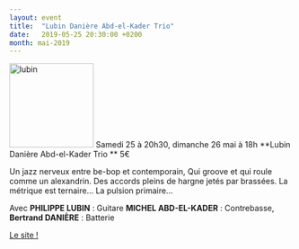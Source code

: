 ```yaml
---
layout: event
title:  "Lubin Danière Abd-el-Kader Trio"
date:   2019-05-25 20:30:00 +0200
month: mai-2019
---
```

<img class=" size-thumbnail wp-image-6183 alignleft" src="http://localhost/wpagendarts/wp-content/uploads/2019/03/lubin.jpg?w=150" alt="lubin" width="150" height="150" srcset="http://localhost/wpagendarts/wp-content/uploads/2019/03/lubin.jpg 600w, http://localhost/wpagendarts/wp-content/uploads/2019/03/lubin-300x300.jpg 300w, http://localhost/wpagendarts/wp-content/uploads/2019/03/lubin-150x150.jpg 150w" sizes="(max-width: 150px) 100vw, 150px" />  
Samedi 25 à 20h30, dimanche 26 mai à 18h  
**Lubin Danière Abd-el-Kader Trio  
** 5€

Un jazz nerveux entre be-bop et contemporain, Qui groove et qui roule comme un alexandrin. Des accords pleins de hargne jetés par brassées. La métrique est ternaire... La pulsion primaire...

Avec **PHILIPPE LUBIN** : Guitare **MICHEL ABD-EL-KADER** : Contrebasse, **Bertrand DANIÈRE** : Batterie

[Le site !](https://lubinproject.wixsite.com/trio)